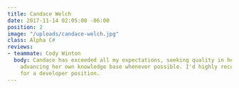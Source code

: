 ```yaml
---
title: Candace Welch
date: 2017-11-14 02:05:00 -06:00
position: 2
image: "/uploads/candace-welch.jpg"
class: Alpha C#
reviews:
- teammate: Cody Winton
  body: Candace has exceeded all my expectations, seeking quality in her work and
    advancing her own knowledge base whenever possible. I'd highly recommend Candace
    for a developer position.
---
```


